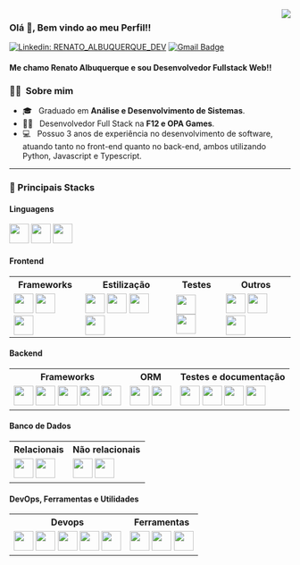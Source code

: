 <img align='right' src="https://github-readme-stats.vercel.app/api/top-langs/?username=RenatoAlbuquerque&layout=compact&langs_count=7&theme=midnight-purple"/>

### Olá 👋, Bem vindo ao meu Perfil!!



[![Linkedin: RENATO_ALBUQUERQUE_DEV](https://img.shields.io/badge/-RENATO_ALBUQUERQUE_DEV-blue?style=flat-square&logo=Linkedin&logoColor=white&link=https://br.linkedin.com/in/renato-albuquerque-dev)](https://br.linkedin.com/in/renato-albuquerque-dev)
[![Gmail Badge](https://img.shields.io/badge/-renatoabreukz@gmail.com-006bed?style=flat-square&logo=Gmail&logoColor=white&link=mailto:renatoabreukz@gmail.com)](mailto:renatoabreukz@gmail.com)

#### Me chamo Renato Albuquerque  e sou **Desenvolvedor Fullstack Web**!!

<p>

<h3> 👨‍💻 &nbsp;Sobre mim </h3> 

- 🎓 &nbsp; Graduado em **Análise e Desenvolvimento de Sistemas**.
- 👨‍💻 &nbsp; Desenvolvedor Full Stack na **F12 e OPA Games**.
- 💻 &nbsp; Possuo 3 anos de experiência no desenvolvimento de software, atuando tanto no front-end quanto no back-end, ambos utilizando Python, Javascript e Typescript.
</p>

<hr>

<h3> 🚀 Principais Stacks </h3>

<h4>Linguagens</h4>
<p>
<img height="35" src="https://cdn.jsdelivr.net/gh/devicons/devicon/icons/javascript/javascript-original.svg">
<img height="35" src="https://cdn.jsdelivr.net/gh/devicons/devicon/icons/typescript/typescript-original.svg">
<img height="35" src="https://cdn.jsdelivr.net/gh/devicons/devicon@latest/icons/python/python-original-wordmark.svg" />
</p>
          
<h4>Frontend</h4>

<table text-align="center">
    <tr>
    <th>Frameworks</th>
    <th>Estilização</th>
    <th>Testes</th>
    <th>Outros</th>
    </tr>
    <tr>
    <td>
    <img height="35" src="https://cdn.jsdelivr.net/gh/devicons/devicon/icons/react/react-original-wordmark.svg">
    <img height="35" src="https://cdn.jsdelivr.net/gh/devicons/devicon@latest/icons/nextjs/nextjs-original.svg" />
    <img height="35" src="https://cdn.jsdelivr.net/gh/devicons/devicon@latest/icons/vitejs/vitejs-original.svg" />
    </td>
    <td>
    <img height="35" src="https://cdn.jsdelivr.net/gh/devicons/devicon@latest/icons/css3/css3-plain-wordmark.svg"/>   <img height="35" src="https://cdn.jsdelivr.net/gh/devicons/devicon@latest/icons/sass/sass-original.svg" />
    <img height="35" src="https://cdn.jsdelivr.net/gh/devicons/devicon@latest/icons/materialui/materialui-original.svg" />
    <img height="35"  src="https://cdn.jsdelivr.net/gh/devicons/devicon@latest/icons/tailwindcss/tailwindcss-original.svg" />
    </td>
    <td>
    <img height="35" src="https://cdn.jsdelivr.net/gh/devicons/devicon@latest/icons/jest/jest-plain.svg" />
    <img height="35" src="https://cdn.jsdelivr.net/gh/devicons/devicon@latest/icons/cypressio/cypressio-original.svg" />
    </td>
    <td>
    <img height="35" src="https://cdn.jsdelivr.net/gh/devicons/devicon@latest/icons/figma/figma-original.svg" />
    <img height="35" src="https://cdn.jsdelivr.net/gh/devicons/devicon@latest/icons/redux/redux-original.svg" />
    <img height="35" src="https://cdn.jsdelivr.net/gh/devicons/devicon@latest/icons/storybook/storybook-original.svg" />
    </td>
    </tr>
</table>

<h4>Backend</h4>

<table text-align="center">
    <tr>
    <th>Frameworks</th>
    <th>ORM</th>
    <th>Testes e documentação</th>
    </tr>
    <tr>
    <td>
    <img height="35" src="https://cdn.jsdelivr.net/gh/devicons/devicon/icons/nodejs/nodejs-original.svg">
    <img height="35" src="https://cdn.jsdelivr.net/gh/devicons/devicon/icons/express/express-original.svg">
    <img height="35" src="https://cdn.jsdelivr.net/gh/devicons/devicon@latest/icons/nestjs/nestjs-original.svg" />
    <img height="35"src="https://cdn.jsdelivr.net/gh/devicons/devicon@latest/icons/django/django-plain.svg" />
    <img height="35"src="https://cdn.jsdelivr.net/gh/devicons/devicon@latest/icons/fastapi/fastapi-original.svg" />
    </td>
    <td>
    <img height="35" src="https://cdn.jsdelivr.net/gh/devicons/devicon/icons/sequelize/sequelize-original.svg">
    <img height="35" src="https://cdn.jsdelivr.net/gh/devicons/devicon@latest/icons/prisma/prisma-original.svg" />
    </td>
    <td>
    <img height="35" src="https://cdn.jsdelivr.net/gh/devicons/devicon@latest/icons/jest/jest-plain.svg" />
    <img height="35" src="https://cdn.jsdelivr.net/gh/devicons/devicon@latest/icons/swagger/swagger-original.svg"  />
    <img height="35" src="https://cdn.jsdelivr.net/gh/devicons/devicon@latest/icons/postman/postman-original.svg" />
    <img height="35" src="https://cdn.jsdelivr.net/gh/devicons/devicon@latest/icons/insomnia/insomnia-original.svg" />
    </td>
    </tr>
</table>

<h4>Banco de Dados</h4>

<table text-align="center">
    <tr>
    <th>Relacionais</th>
    <th>Não relacionais</th>
    </tr>
    <tr>
    <td>
    <img height="35" src="https://cdn.jsdelivr.net/gh/devicons/devicon/icons/postgresql/postgresql-original-wordmark.svg">
    <img height="35" src="https://cdn.jsdelivr.net/gh/devicons/devicon@latest/icons/mysql/mysql-original.svg" />
    </td>
    <td>
    <img height="35" src="https://cdn.jsdelivr.net/gh/devicons/devicon/icons/mongodb/mongodb-plain-wordmark.svg">
    <img height="35" src="https://cdn.jsdelivr.net/gh/devicons/devicon@latest/icons/firebase/firebase-original-wordmark.svg" />
    </td>
    </tr>
</table>

<h4>DevOps, Ferramentas e Utilidades</h4>

<table text-align="center">
    <tr>
    <th>Devops</th>
    <th>Ferramentas</th>
    </tr>
    <tr>
    <td>
    <img height="35" src="https://cdn.jsdelivr.net/gh/devicons/devicon/icons/git/git-original.svg">
<img height="35" src="https://cdn.jsdelivr.net/gh/devicons/devicon/icons/gitlab/gitlab-original-wordmark.svg">
<img height="35" src="https://cdn.jsdelivr.net/gh/devicons/devicon/icons/azure/azure-original.svg">
<img height="35" src="https://cdn.jsdelivr.net/gh/devicons/devicon/icons/github/github-original.svg">
<img height="35" src="https://cdn.jsdelivr.net/gh/devicons/devicon/icons/docker/docker-plain-wordmark.svg">
    </td>
    <td>
    <img height="35" src="https://cdn.jsdelivr.net/gh/devicons/devicon/icons/vscode/vscode-original.svg"></code>
<img height="35" src="https://cdn.jsdelivr.net/gh/devicons/devicon/icons/trello/trello-plain.svg"></code>
    <img height="35" src="https://cdn.jsdelivr.net/gh/devicons/devicon@latest/icons/jira/jira-original.svg" />
    </td>
    </tr>
</table>
